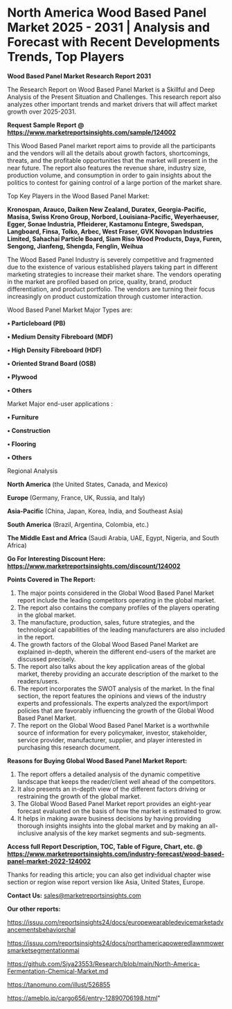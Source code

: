 # North America Wood Based Panel Market 2025 - 2031 | Analysis and Forecast with Recent Developments Trends, Top Players

<strong>Wood Based Panel Market Research Report 2031</strong>

The Research Report on Wood Based Panel Market is a Skillful and Deep Analysis of the Present Situation and Challenges. This research report also analyzes other important trends and market drivers that will affect market growth over 2025-2031.

<strong>Request Sample Report @ <a href=https://www.marketreportsinsights.com/sample/124002>https://www.marketreportsinsights.com/sample/124002</a></strong>

This Wood Based Panel market report aims to provide all the participants and the vendors will all the details about growth factors, shortcomings, threats, and the profitable opportunities that the market will present in the near future. The report also features the revenue share, industry size, production volume, and consumption in order to gain insights about the politics to contest for gaining control of a large portion of the market share.

Top Key Players in the Wood Based Panel Market:

<strong>Kronospan, Arauco, Daiken New Zealand, Duratex, Georgia-Pacific, Masisa, Swiss Krono Group, Norbord, Louisiana-Pacific, Weyerhaeuser, Egger, Sonae Industria, Pfleiderer, Kastamonu Entegre, Swedspan, Langboard, Finsa, Tolko, Arbec, West Fraser, GVK Novopan Industries Limited, Sahachai Particle Board, Siam Riso Wood Products, Daya, Furen, Sengong, Jianfeng, Shengda, Fenglin, Weihua</strong>

The Wood Based Panel Industry is severely competitive and fragmented due to the existence of various established players taking part in different marketing strategies to increase their market share. The vendors operating in the market are profiled based on price, quality, brand, product differentiation, and product portfolio. The vendors are turning their focus increasingly on product customization through customer interaction.

Wood Based Panel Market Major Types are:

<strong>• Particleboard (PB)

• Medium Density Fibreboard (MDF)

• High Density Fibreboard (HDF)

• Oriented Strand Board (OSB)

• Plywood

• Others</strong>

Market Major end-user applications :

<strong>• Furniture

• Construction

• Flooring

• Others</strong>

Regional Analysis

</u><strong><b>North America</b></strong> (the United States, Canada, and Mexico)

<strong><b>Europe </b></strong>(Germany, France, UK, Russia, and Italy)

<strong><b>Asia-Pacific</b></strong> (China, Japan, Korea, India, and Southeast Asia)

<strong><b>South America</b></strong> (Brazil, Argentina, Colombia, etc.)

<strong><b>The Middle East and Africa</b></strong> (Saudi Arabia, UAE, Egypt, Nigeria, and South Africa)

<strong>Go For Interesting Discount Here: <a href=https://www.marketreportsinsights.com/discount/124002>https://www.marketreportsinsights.com/discount/124002</a></strong>

<strong>Points Covered in The Report:</strong>
<ol>
  <li>The major points considered in the Global Wood Based Panel Market report include the leading competitors operating in the global market.</li>
  <li>The report also contains the company profiles of the players operating in the global market.</li>
  <li>The manufacture, production, sales, future strategies, and the technological capabilities of the leading manufacturers are also included in the report.</li>
  <li>The growth factors of the Global Wood Based Panel Market are explained in-depth, wherein the different end-users of the market are discussed precisely.</li>
  <li>The report also talks about the key application areas of the global market, thereby providing an accurate description of the market to the readers/users.</li>
  <li>The report incorporates the SWOT analysis of the market. In the final section, the report features the opinions and views of the industry experts and professionals. The experts analyzed the export/import policies that are favorably influencing the growth of the Global Wood Based Panel Market.</li>
  <li>The report on the Global Wood Based Panel Market is a worthwhile source of information for every policymaker, investor, stakeholder, service provider, manufacturer, supplier, and player interested in purchasing this research document.</li>
</ol>
<strong>Reasons for Buying Global Wood Based Panel Market Report:</strong>

<ol>
  <li>The report offers a detailed analysis of the dynamic competitive landscape that keeps the reader/client well ahead of the competitors.</li>
  <li>It also presents an in-depth view of the different factors driving or restraining the growth of the global market.</li>
  <li>The Global Wood Based Panel Market report provides an eight-year forecast evaluated on the basis of how the market is estimated to grow.</li>
  <li>It helps in making aware business decisions by having providing thorough insights insights into the global market and by making an all-inclusive analysis of the key market segments and sub-segments.</li>
</ol>
<strong>Access full Report Description, TOC, Table of Figure, Chart, etc. @ <a href=https://www.marketreportsinsights.com/industry-forecast/wood-based-panel-market-2022-124002>https://www.marketreportsinsights.com/industry-forecast/wood-based-panel-market-2022-124002</a></strong>


Thanks for reading this article; you can also get individual chapter wise section or region wise report version like Asia, United States, Europe.

<strong>Contact Us:</strong>
sales@marketreportsinsights.com

<strong>Our other reports:</strong>

<a href=https://issuu.com/reportsinsights24/docs/europewearabledevicemarketadvancementsbehaviorchal>https://issuu.com/reportsinsights24/docs/europewearabledevicemarketadvancementsbehaviorchal</a>

<a href=https://issuu.com/reportsinsights24/docs/northamericapoweredlawnmowersmarketsegmentationmai>https://issuu.com/reportsinsights24/docs/northamericapoweredlawnmowersmarketsegmentationmai</a>

<a href=https://github.com/Siya23553/Research/blob/main/North-America-Fermentation-Chemical-Market.md>https://github.com/Siya23553/Research/blob/main/North-America-Fermentation-Chemical-Market.md</a>

<a href=https://tanomuno.com/illust/526855>https://tanomuno.com/illust/526855</a>

<a href=https://ameblo.jp/cargo656/entry-12890706198.html>https://ameblo.jp/cargo656/entry-12890706198.html</a>"
